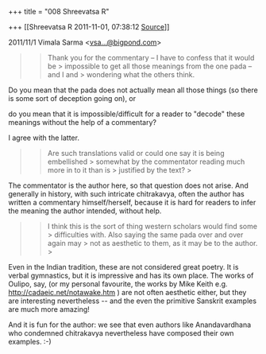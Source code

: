 +++
title = "008 Shreevatsa R"

+++
[[Shreevatsa R	2011-11-01, 07:38:12 [Source](https://groups.google.com/g/samskrita/c/FlK8u8d8IlY)]]



2011/11/1 Vimala Sarma \<[vsa...@bigpond.com]()\>

  

> 
> > 
> > Thank you for the commentary – I have to confess that it would be > impossible to get all those meanings from the one pada – and I and > wondering what the others think.
> > 
> > 

  

Do you mean that the pada does not actually mean all those things (so there is some sort of deception going on), or

do you mean that it is impossible/difficult for a reader to "decode" these meanings without the help of a commentary?

  

I agree with the latter.



> 
> > 
> > Are such translations valid or could one say it is being embellished > somewhat by the commentator reading much more in to it than is > justified by the text? >
> 
> > 

  

The commentator is the author here, so that question does not arise. And generally in history, with such intricate chitrakavya, often the author has written a commentary himself/herself, because it is hard for readers to infer the meaning the author intended, without help.



> 
> > 
> > I think this is the sort of thing western scholars would find some > difficulties with. Also saying the same pada over and over again may > not as aesthetic to them, as it may be to the author. >
> 
> > 

  

Even in the Indian tradition, these are not considered great poetry. It is verbal gymnastics, but it is impressive and has its own place. The works of Oulipo, say, (or my personal favourite, the works by Mike Keith e.g. <http://cadaeic.net/notawake.htm> ) are not often aesthetic either, but they are interesting nevertheless -- and the even the primitive Sanskrit examples are much more amazing!

And it is fun for the author: we see that even authors like Anandavardhana who condemned chitrakavya nevertheless have composed their own examples. :-)


